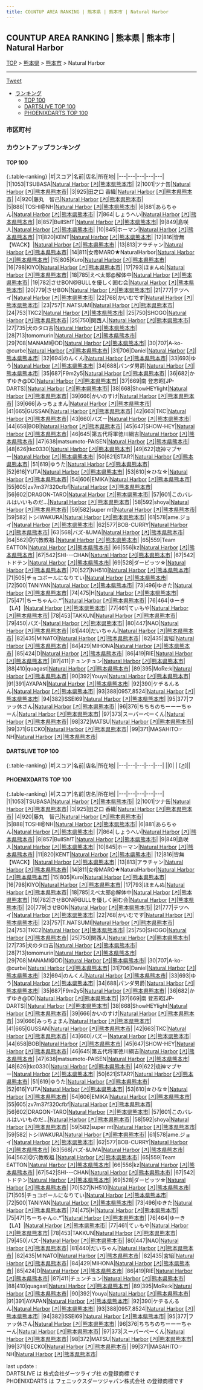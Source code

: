 ```yaml
---
title: COUNTUP AREA RANKING | 熊本県 | 熊本市 | Natural Harbor
---
```

## COUNTUP AREA RANKING | 熊本県 | 熊本市 | Natural Harbor

[TOP](/darts/rank/) > [熊本県](/darts/rank/熊本県/) > [熊本市](/darts/rank/熊本県/熊本市/) > Natural Harbor

___

<a href="https://twitter.com/share?ref_src=twsrc%5Etfw" data-text="COUNTUP AREA RANKING | 熊本県熊本市Natural Harbor" class="twitter-share-button" data-hashtags="DARTSLIVE,PHOENIXDARTS,darts,ダーツ" data-show-count="false">Tweet</a>

* [ランキング](#カウントアップランキング)
    * [TOP 100](#top-100)
    * [DARTSLIVE TOP 100](#dartslive-top-100)
    * [PHOENIXDARTS TOP 100](#phoenixdarts-top-100)

### 市区町村

<ul>

</ul>

### カウントアップランキング

#### TOP 100



{:.table-ranking}
|#|スコア|名前|店名|所在地|
|---|---|---|---|---|
|1|1053|<span class="rank-name-pd">TSUBASA</span>|<a href="/darts/rank/shops/9572.html">Natural Harbor</a> <a href="https://vs.phoenixdarts.com/jp/shop/shopDetailInfo/s_9572?s_seq=9572">[↗]</a>|<a href="/darts/rank/熊本県/熊本市">熊本県熊本市</a>|
|2|1001|<span class="rank-name-pd">ツナ缶</span>|<a href="/darts/rank/shops/9572.html">Natural Harbor</a> <a href="https://vs.phoenixdarts.com/jp/shop/shopDetailInfo/s_9572?s_seq=9572">[↗]</a>|<a href="/darts/rank/熊本県/熊本市">熊本県熊本市</a>|
|3|925|<span class="rank-name-pd"><span class="pro-icon-pd"></span>田之口 香織</span>|<a href="/darts/rank/shops/9572.html">Natural Harbor</a> <a href="https://vs.phoenixdarts.com/jp/shop/shopDetailInfo/s_9572?s_seq=9572">[↗]</a>|<a href="/darts/rank/熊本県/熊本市">熊本県熊本市</a>|
|4|920|<span class="rank-name-pd">藤丸　智己</span>|<a href="/darts/rank/shops/9572.html">Natural Harbor</a> <a href="https://vs.phoenixdarts.com/jp/shop/shopDetailInfo/s_9572?s_seq=9572">[↗]</a>|<a href="/darts/rank/熊本県/熊本市">熊本県熊本市</a>|
|5|888|<span class="rank-name-pd">TOSHI@NH</span>|<a href="/darts/rank/shops/9572.html">Natural Harbor</a> <a href="https://vs.phoenixdarts.com/jp/shop/shopDetailInfo/s_9572?s_seq=9572">[↗]</a>|<a href="/darts/rank/熊本県/熊本市">熊本県熊本市</a>|
|6|881|<span class="rank-name-pd">あらちゃん</span>|<a href="/darts/rank/shops/9572.html">Natural Harbor</a> <a href="https://vs.phoenixdarts.com/jp/shop/shopDetailInfo/s_9572?s_seq=9572">[↗]</a>|<a href="/darts/rank/熊本県/熊本市">熊本県熊本市</a>|
|7|864|<span class="rank-name-pd">しょうへい</span>|<a href="/darts/rank/shops/9572.html">Natural Harbor</a> <a href="https://vs.phoenixdarts.com/jp/shop/shopDetailInfo/s_9572?s_seq=9572">[↗]</a>|<a href="/darts/rank/熊本県/熊本市">熊本県熊本市</a>|
|8|857|<span class="rank-name-pd">BullSh!T</span>|<a href="/darts/rank/shops/9572.html">Natural Harbor</a> <a href="https://vs.phoenixdarts.com/jp/shop/shopDetailInfo/s_9572?s_seq=9572">[↗]</a>|<a href="/darts/rank/熊本県/熊本市">熊本県熊本市</a>|
|9|849|<span class="rank-name-pd">島咲人</span>|<a href="/darts/rank/shops/9572.html">Natural Harbor</a> <a href="https://vs.phoenixdarts.com/jp/shop/shopDetailInfo/s_9572?s_seq=9572">[↗]</a>|<a href="/darts/rank/熊本県/熊本市">熊本県熊本市</a>|
|10|845|<span class="rank-name-pd">ホーマン</span>|<a href="/darts/rank/shops/9572.html">Natural Harbor</a> <a href="https://vs.phoenixdarts.com/jp/shop/shopDetailInfo/s_9572?s_seq=9572">[↗]</a>|<a href="/darts/rank/熊本県/熊本市">熊本県熊本市</a>|
|11|820|<span class="rank-name-pd">ΚΕΝΤ</span>|<a href="/darts/rank/shops/9572.html">Natural Harbor</a> <a href="https://vs.phoenixdarts.com/jp/shop/shopDetailInfo/s_9572?s_seq=9572">[↗]</a>|<a href="/darts/rank/熊本県/熊本市">熊本県熊本市</a>|
|12|816|<span class="rank-name-pd">皆無【WACK】</span>|<a href="/darts/rank/shops/9572.html">Natural Harbor</a> <a href="https://vs.phoenixdarts.com/jp/shop/shopDetailInfo/s_9572?s_seq=9572">[↗]</a>|<a href="/darts/rank/熊本県/熊本市">熊本県熊本市</a>|
|13|813|<span class="rank-name-pd">アラチャン</span>|<a href="/darts/rank/shops/9572.html">Natural Harbor</a> <a href="https://vs.phoenixdarts.com/jp/shop/shopDetailInfo/s_9572?s_seq=9572">[↗]</a>|<a href="/darts/rank/熊本県/熊本市">熊本県熊本市</a>|
|14|811|<span class="rank-name-pd">女帝MARO★NaturalHarbor</span>|<a href="/darts/rank/shops/9572.html">Natural Harbor</a> <a href="https://vs.phoenixdarts.com/jp/shop/shopDetailInfo/s_9572?s_seq=9572">[↗]</a>|<a href="/darts/rank/熊本県/熊本市">熊本県熊本市</a>|
|15|805|<span class="rank-name-pd">Kuro</span>|<a href="/darts/rank/shops/9572.html">Natural Harbor</a> <a href="https://vs.phoenixdarts.com/jp/shop/shopDetailInfo/s_9572?s_seq=9572">[↗]</a>|<a href="/darts/rank/熊本県/熊本市">熊本県熊本市</a>|
|16|798|<span class="rank-name-pd">KIYO</span>|<a href="/darts/rank/shops/9572.html">Natural Harbor</a> <a href="https://vs.phoenixdarts.com/jp/shop/shopDetailInfo/s_9572?s_seq=9572">[↗]</a>|<a href="/darts/rank/熊本県/熊本市">熊本県熊本市</a>|
|17|793|<span class="rank-name-pd">ほまんぬ</span>|<a href="/darts/rank/shops/9572.html">Natural Harbor</a> <a href="https://vs.phoenixdarts.com/jp/shop/shopDetailInfo/s_9572?s_seq=9572">[↗]</a>|<a href="/darts/rank/熊本県/熊本市">熊本県熊本市</a>|
|18|785|<span class="rank-name-pd">えべ太郎@解体中</span>|<a href="/darts/rank/shops/9572.html">Natural Harbor</a> <a href="https://vs.phoenixdarts.com/jp/shop/shopDetailInfo/s_9572?s_seq=9572">[↗]</a>|<a href="/darts/rank/熊本県/熊本市">熊本県熊本市</a>|
|19|782|<span class="rank-name-pd">させBON@BULLを優しく囲む会</span>|<a href="/darts/rank/shops/9572.html">Natural Harbor</a> <a href="https://vs.phoenixdarts.com/jp/shop/shopDetailInfo/s_9572?s_seq=9572">[↗]</a>|<a href="/darts/rank/熊本県/熊本市">熊本県熊本市</a>|
|20|779|<span class="rank-name-pd">させBON</span>|<a href="/darts/rank/shops/9572.html">Natural Harbor</a> <a href="https://vs.phoenixdarts.com/jp/shop/shopDetailInfo/s_9572?s_seq=9572">[↗]</a>|<a href="/darts/rank/熊本県/熊本市">熊本県熊本市</a>|
|21|777|<span class="rank-name-pd">テツヘイ</span>|<a href="/darts/rank/shops/9572.html">Natural Harbor</a> <a href="https://vs.phoenixdarts.com/jp/shop/shopDetailInfo/s_9572?s_seq=9572">[↗]</a>|<a href="/darts/rank/熊本県/熊本市">熊本県熊本市</a>|
|22|768|<span class="rank-name-pd">かいむです</span>|<a href="/darts/rank/shops/9572.html">Natural Harbor</a> <a href="https://vs.phoenixdarts.com/jp/shop/shopDetailInfo/s_9572?s_seq=9572">[↗]</a>|<a href="/darts/rank/熊本県/熊本市">熊本県熊本市</a>|
|23|757|<span class="rank-name-pd">T.NATSUMI</span>|<a href="/darts/rank/shops/9572.html">Natural Harbor</a> <a href="https://vs.phoenixdarts.com/jp/shop/shopDetailInfo/s_9572?s_seq=9572">[↗]</a>|<a href="/darts/rank/熊本県/熊本市">熊本県熊本市</a>|
|24|753|<span class="rank-name-pd">TKC2</span>|<a href="/darts/rank/shops/9572.html">Natural Harbor</a> <a href="https://vs.phoenixdarts.com/jp/shop/shopDetailInfo/s_9572?s_seq=9572">[↗]</a>|<a href="/darts/rank/熊本県/熊本市">熊本県熊本市</a>|
|25|750|<span class="rank-name-pd">SHOGO</span>|<a href="/darts/rank/shops/9572.html">Natural Harbor</a> <a href="https://vs.phoenixdarts.com/jp/shop/shopDetailInfo/s_9572?s_seq=9572">[↗]</a>|<a href="/darts/rank/熊本県/熊本市">熊本県熊本市</a>|
|25|750|<span class="rank-name-pd">関西人</span>|<a href="/darts/rank/shops/9572.html">Natural Harbor</a> <a href="https://vs.phoenixdarts.com/jp/shop/shopDetailInfo/s_9572?s_seq=9572">[↗]</a>|<a href="/darts/rank/熊本県/熊本市">熊本県熊本市</a>|
|27|735|<span class="rank-name-pd">犬のタロ吉</span>|<a href="/darts/rank/shops/9572.html">Natural Harbor</a> <a href="https://vs.phoenixdarts.com/jp/shop/shopDetailInfo/s_9572?s_seq=9572">[↗]</a>|<a href="/darts/rank/熊本県/熊本市">熊本県熊本市</a>|
|28|713|<span class="rank-name-pd">tomomurin</span>|<a href="/darts/rank/shops/9572.html">Natural Harbor</a> <a href="https://vs.phoenixdarts.com/jp/shop/shopDetailInfo/s_9572?s_seq=9572">[↗]</a>|<a href="/darts/rank/熊本県/熊本市">熊本県熊本市</a>|
|29|708|<span class="rank-name-pd">MANAMI@DD</span>|<a href="/darts/rank/shops/9572.html">Natural Harbor</a> <a href="https://vs.phoenixdarts.com/jp/shop/shopDetailInfo/s_9572?s_seq=9572">[↗]</a>|<a href="/darts/rank/熊本県/熊本市">熊本県熊本市</a>|
|30|707|<span class="rank-name-pd">A-ko-@curbe</span>|<a href="/darts/rank/shops/9572.html">Natural Harbor</a> <a href="https://vs.phoenixdarts.com/jp/shop/shopDetailInfo/s_9572?s_seq=9572">[↗]</a>|<a href="/darts/rank/熊本県/熊本市">熊本県熊本市</a>|
|31|706|<span class="rank-name-pd">Daniel</span>|<a href="/darts/rank/shops/9572.html">Natural Harbor</a> <a href="https://vs.phoenixdarts.com/jp/shop/shopDetailInfo/s_9572?s_seq=9572">[↗]</a>|<a href="/darts/rank/熊本県/熊本市">熊本県熊本市</a>|
|32|694|<span class="rank-name-pd">のんくん</span>|<a href="/darts/rank/shops/9572.html">Natural Harbor</a> <a href="https://vs.phoenixdarts.com/jp/shop/shopDetailInfo/s_9572?s_seq=9572">[↗]</a>|<a href="/darts/rank/熊本県/熊本市">熊本県熊本市</a>|
|33|693|<span class="rank-name-pd">ゆう</span>|<a href="/darts/rank/shops/9572.html">Natural Harbor</a> <a href="https://vs.phoenixdarts.com/jp/shop/shopDetailInfo/s_9572?s_seq=9572">[↗]</a>|<a href="/darts/rank/熊本県/熊本市">熊本県熊本市</a>|
|34|688|<span class="rank-name-pd">パンダ男爵</span>|<a href="/darts/rank/shops/9572.html">Natural Harbor</a> <a href="https://vs.phoenixdarts.com/jp/shop/shopDetailInfo/s_9572?s_seq=9572">[↗]</a>|<a href="/darts/rank/熊本県/熊本市">熊本県熊本市</a>|
|35|687|<span class="rank-name-pd">F9m2y5</span>|<a href="/darts/rank/shops/9572.html">Natural Harbor</a> <a href="https://vs.phoenixdarts.com/jp/shop/shopDetailInfo/s_9572?s_seq=9572">[↗]</a>|<a href="/darts/rank/熊本県/熊本市">熊本県熊本市</a>|
|36|682|<span class="rank-name-pd">かずゆき@DD</span>|<a href="/darts/rank/shops/9572.html">Natural Harbor</a> <a href="https://vs.phoenixdarts.com/jp/shop/shopDetailInfo/s_9572?s_seq=9572">[↗]</a>|<a href="/darts/rank/熊本県/熊本市">熊本県熊本市</a>|
|37|669|<span class="rank-name-pd">南 登志昭[JP-DARTS]</span>|<a href="/darts/rank/shops/9572.html">Natural Harbor</a> <a href="https://vs.phoenixdarts.com/jp/shop/shopDetailInfo/s_9572?s_seq=9572">[↗]</a>|<a href="/darts/rank/熊本県/熊本市">熊本県熊本市</a>|
|38|668|<span class="rank-name-pd">ShowHEYlight</span>|<a href="/darts/rank/shops/9572.html">Natural Harbor</a> <a href="https://vs.phoenixdarts.com/jp/shop/shopDetailInfo/s_9572?s_seq=9572">[↗]</a>|<a href="/darts/rank/熊本県/熊本市">熊本県熊本市</a>|
|39|666|<span class="rank-name-pd">かいのすけ</span>|<a href="/darts/rank/shops/9572.html">Natural Harbor</a> <a href="https://vs.phoenixdarts.com/jp/shop/shopDetailInfo/s_9572?s_seq=9572">[↗]</a>|<a href="/darts/rank/熊本県/熊本市">熊本県熊本市</a>|
|39|666|<span class="rank-name-pd">みっちょまん</span>|<a href="/darts/rank/shops/9572.html">Natural Harbor</a> <a href="https://vs.phoenixdarts.com/jp/shop/shopDetailInfo/s_9572?s_seq=9572">[↗]</a>|<a href="/darts/rank/熊本県/熊本市">熊本県熊本市</a>|
|41|665|<span class="rank-name-pd">GUSSAN</span>|<a href="/darts/rank/shops/9572.html">Natural Harbor</a> <a href="https://vs.phoenixdarts.com/jp/shop/shopDetailInfo/s_9572?s_seq=9572">[↗]</a>|<a href="/darts/rank/熊本県/熊本市">熊本県熊本市</a>|
|42|663|<span class="rank-name-pd">TKC</span>|<a href="/darts/rank/shops/9572.html">Natural Harbor</a> <a href="https://vs.phoenixdarts.com/jp/shop/shopDetailInfo/s_9572?s_seq=9572">[↗]</a>|<a href="/darts/rank/熊本県/熊本市">熊本県熊本市</a>|
|43|660|<span class="rank-name-pd">バズー</span>|<a href="/darts/rank/shops/9572.html">Natural Harbor</a> <a href="https://vs.phoenixdarts.com/jp/shop/shopDetailInfo/s_9572?s_seq=9572">[↗]</a>|<a href="/darts/rank/熊本県/熊本市">熊本県熊本市</a>|
|44|658|<span class="rank-name-pd">BOB</span>|<a href="/darts/rank/shops/9572.html">Natural Harbor</a> <a href="https://vs.phoenixdarts.com/jp/shop/shopDetailInfo/s_9572?s_seq=9572">[↗]</a>|<a href="/darts/rank/熊本県/熊本市">熊本県熊本市</a>|
|45|647|<span class="rank-name-pd">SHOW-HEY</span>|<a href="/darts/rank/shops/9572.html">Natural Harbor</a> <a href="https://vs.phoenixdarts.com/jp/shop/shopDetailInfo/s_9572?s_seq=9572">[↗]</a>|<a href="/darts/rank/熊本県/熊本市">熊本県熊本市</a>|
|46|645|<span class="rank-name-pd">第五代将軍徳川綱吉</span>|<a href="/darts/rank/shops/9572.html">Natural Harbor</a> <a href="https://vs.phoenixdarts.com/jp/shop/shopDetailInfo/s_9572?s_seq=9572">[↗]</a>|<a href="/darts/rank/熊本県/熊本市">熊本県熊本市</a>|
|47|638|<span class="rank-name-pd">matsumoto-PAISEN</span>|<a href="/darts/rank/shops/9572.html">Natural Harbor</a> <a href="https://vs.phoenixdarts.com/jp/shop/shopDetailInfo/s_9572?s_seq=9572">[↗]</a>|<a href="/darts/rank/熊本県/熊本市">熊本県熊本市</a>|
|48|626|<span class="rank-name-pd">tkc0330</span>|<a href="/darts/rank/shops/9572.html">Natural Harbor</a> <a href="https://vs.phoenixdarts.com/jp/shop/shopDetailInfo/s_9572?s_seq=9572">[↗]</a>|<a href="/darts/rank/熊本県/熊本市">熊本県熊本市</a>|
|49|622|<span class="rank-name-pd">琉神マブヤー</span>|<a href="/darts/rank/shops/9572.html">Natural Harbor</a> <a href="https://vs.phoenixdarts.com/jp/shop/shopDetailInfo/s_9572?s_seq=9572">[↗]</a>|<a href="/darts/rank/熊本県/熊本市">熊本県熊本市</a>|
|50|621|<span class="rank-name-pd">STAR?</span>|<a href="/darts/rank/shops/9572.html">Natural Harbor</a> <a href="https://vs.phoenixdarts.com/jp/shop/shopDetailInfo/s_9572?s_seq=9572">[↗]</a>|<a href="/darts/rank/熊本県/熊本市">熊本県熊本市</a>|
|51|619|<span class="rank-name-pd">ゆうた</span>|<a href="/darts/rank/shops/9572.html">Natural Harbor</a> <a href="https://vs.phoenixdarts.com/jp/shop/shopDetailInfo/s_9572?s_seq=9572">[↗]</a>|<a href="/darts/rank/熊本県/熊本市">熊本県熊本市</a>|
|52|616|<span class="rank-name-pd">YUTA</span>|<a href="/darts/rank/shops/9572.html">Natural Harbor</a> <a href="https://vs.phoenixdarts.com/jp/shop/shopDetailInfo/s_9572?s_seq=9572">[↗]</a>|<a href="/darts/rank/熊本県/熊本市">熊本県熊本市</a>|
|53|610|<span class="rank-name-pd">☆ひな☆</span>|<a href="/darts/rank/shops/9572.html">Natural Harbor</a> <a href="https://vs.phoenixdarts.com/jp/shop/shopDetailInfo/s_9572?s_seq=9572">[↗]</a>|<a href="/darts/rank/熊本県/熊本市">熊本県熊本市</a>|
|54|606|<span class="rank-name-pd">EMIKA</span>|<a href="/darts/rank/shops/9572.html">Natural Harbor</a> <a href="https://vs.phoenixdarts.com/jp/shop/shopDetailInfo/s_9572?s_seq=9572">[↗]</a>|<a href="/darts/rank/熊本県/熊本市">熊本県熊本市</a>|
|55|605|<span class="rank-name-pd">zv7m37f320cfbf</span>|<a href="/darts/rank/shops/9572.html">Natural Harbor</a> <a href="https://vs.phoenixdarts.com/jp/shop/shopDetailInfo/s_9572?s_seq=9572">[↗]</a>|<a href="/darts/rank/熊本県/熊本市">熊本県熊本市</a>|
|56|602|<span class="rank-name-pd">DRAGON-TARO</span>|<a href="/darts/rank/shops/9572.html">Natural Harbor</a> <a href="https://vs.phoenixdarts.com/jp/shop/shopDetailInfo/s_9572?s_seq=9572">[↗]</a>|<a href="/darts/rank/熊本県/熊本市">熊本県熊本市</a>|
|57|601|<span class="rank-name-pd">このバレルはいいものだ…</span>|<a href="/darts/rank/shops/9572.html">Natural Harbor</a> <a href="https://vs.phoenixdarts.com/jp/shop/shopDetailInfo/s_9572?s_seq=9572">[↗]</a>|<a href="/darts/rank/熊本県/熊本市">熊本県熊本市</a>|
|58|592|<span class="rank-name-pd">shoya</span>|<a href="/darts/rank/shops/9572.html">Natural Harbor</a> <a href="https://vs.phoenixdarts.com/jp/shop/shopDetailInfo/s_9572?s_seq=9572">[↗]</a>|<a href="/darts/rank/熊本県/熊本市">熊本県熊本市</a>|
|59|582|<span class="rank-name-pd">super mt</span>|<a href="/darts/rank/shops/9572.html">Natural Harbor</a> <a href="https://vs.phoenixdarts.com/jp/shop/shopDetailInfo/s_9572?s_seq=9572">[↗]</a>|<a href="/darts/rank/熊本県/熊本市">熊本県熊本市</a>|
|59|582|<span class="rank-name-pd">トシIWAKURA</span>|<a href="/darts/rank/shops/9572.html">Natural Harbor</a> <a href="https://vs.phoenixdarts.com/jp/shop/shopDetailInfo/s_9572?s_seq=9572">[↗]</a>|<a href="/darts/rank/熊本県/熊本市">熊本県熊本市</a>|
|61|578|<span class="rank-name-pd">ame.ジョイ</span>|<a href="/darts/rank/shops/9572.html">Natural Harbor</a> <a href="https://vs.phoenixdarts.com/jp/shop/shopDetailInfo/s_9572?s_seq=9572">[↗]</a>|<a href="/darts/rank/熊本県/熊本市">熊本県熊本市</a>|
|62|577|<span class="rank-name-pd">BOB-CURRY</span>|<a href="/darts/rank/shops/9572.html">Natural Harbor</a> <a href="https://vs.phoenixdarts.com/jp/shop/shopDetailInfo/s_9572?s_seq=9572">[↗]</a>|<a href="/darts/rank/熊本県/熊本市">熊本県熊本市</a>|
|63|568|<span class="rank-name-pd">バズ-&amp;UMA</span>|<a href="/darts/rank/shops/9572.html">Natural Harbor</a> <a href="https://vs.phoenixdarts.com/jp/shop/shopDetailInfo/s_9572?s_seq=9572">[↗]</a>|<a href="/darts/rank/熊本県/熊本市">熊本県熊本市</a>|
|64|562|<span class="rank-name-pd">@穴教教祖.</span>|<a href="/darts/rank/shops/9572.html">Natural Harbor</a> <a href="https://vs.phoenixdarts.com/jp/shop/shopDetailInfo/s_9572?s_seq=9572">[↗]</a>|<a href="/darts/rank/熊本県/熊本市">熊本県熊本市</a>|
|65|559|<span class="rank-name-pd">Team EATTON</span>|<a href="/darts/rank/shops/9572.html">Natural Harbor</a> <a href="https://vs.phoenixdarts.com/jp/shop/shopDetailInfo/s_9572?s_seq=9572">[↗]</a>|<a href="/darts/rank/熊本県/熊本市">熊本県熊本市</a>|
|66|556|<span class="rank-name-pd">kz</span>|<a href="/darts/rank/shops/9572.html">Natural Harbor</a> <a href="https://vs.phoenixdarts.com/jp/shop/shopDetailInfo/s_9572?s_seq=9572">[↗]</a>|<a href="/darts/rank/熊本県/熊本市">熊本県熊本市</a>|
|67|542|<span class="rank-name-pd">SHI---CHAN</span>|<a href="/darts/rank/shops/9572.html">Natural Harbor</a> <a href="https://vs.phoenixdarts.com/jp/shop/shopDetailInfo/s_9572?s_seq=9572">[↗]</a>|<a href="/darts/rank/熊本県/熊本市">熊本県熊本市</a>|
|67|542|<span class="rank-name-pd">トドテン</span>|<a href="/darts/rank/shops/9572.html">Natural Harbor</a> <a href="https://vs.phoenixdarts.com/jp/shop/shopDetailInfo/s_9572?s_seq=9572">[↗]</a>|<a href="/darts/rank/熊本県/熊本市">熊本県熊本市</a>|
|69|528|<span class="rank-name-pd">ダービッツ☆</span>|<a href="/darts/rank/shops/9572.html">Natural Harbor</a> <a href="https://vs.phoenixdarts.com/jp/shop/shopDetailInfo/s_9572?s_seq=9572">[↗]</a>|<a href="/darts/rank/熊本県/熊本市">熊本県熊本市</a>|
|70|527|<span class="rank-name-pd">NH510</span>|<a href="/darts/rank/shops/9572.html">Natural Harbor</a> <a href="https://vs.phoenixdarts.com/jp/shop/shopDetailInfo/s_9572?s_seq=9572">[↗]</a>|<a href="/darts/rank/熊本県/熊本市">熊本県熊本市</a>|
|71|505|<span class="rank-name-pd">チョコボールになりてい</span>|<a href="/darts/rank/shops/9572.html">Natural Harbor</a> <a href="https://vs.phoenixdarts.com/jp/shop/shopDetailInfo/s_9572?s_seq=9572">[↗]</a>|<a href="/darts/rank/熊本県/熊本市">熊本県熊本市</a>|
|72|500|<span class="rank-name-pd">TANIYAN</span>|<a href="/darts/rank/shops/9572.html">Natural Harbor</a> <a href="https://vs.phoenixdarts.com/jp/shop/shopDetailInfo/s_9572?s_seq=9572">[↗]</a>|<a href="/darts/rank/熊本県/熊本市">熊本県熊本市</a>|
|73|496|<span class="rank-name-pd">ゆきた</span>|<a href="/darts/rank/shops/9572.html">Natural Harbor</a> <a href="https://vs.phoenixdarts.com/jp/shop/shopDetailInfo/s_9572?s_seq=9572">[↗]</a>|<a href="/darts/rank/熊本県/熊本市">熊本県熊本市</a>|
|74|475|<span class="rank-name-pd">H</span>|<a href="/darts/rank/shops/9572.html">Natural Harbor</a> <a href="https://vs.phoenixdarts.com/jp/shop/shopDetailInfo/s_9572?s_seq=9572">[↗]</a>|<a href="/darts/rank/熊本県/熊本市">熊本県熊本市</a>|
|75|471|<span class="rank-name-pd">ちーちゃん✩.*˚</span>|<a href="/darts/rank/shops/9572.html">Natural Harbor</a> <a href="https://vs.phoenixdarts.com/jp/shop/shopDetailInfo/s_9572?s_seq=9572">[↗]</a>|<a href="/darts/rank/熊本県/熊本市">熊本県熊本市</a>|
|76|464|<span class="rank-name-pd">ゆーき 【LA】</span>|<a href="/darts/rank/shops/9572.html">Natural Harbor</a> <a href="https://vs.phoenixdarts.com/jp/shop/shopDetailInfo/s_9572?s_seq=9572">[↗]</a>|<a href="/darts/rank/熊本県/熊本市">熊本県熊本市</a>|
|77|461|<span class="rank-name-pd">てぃもや</span>|<a href="/darts/rank/shops/9572.html">Natural Harbor</a> <a href="https://vs.phoenixdarts.com/jp/shop/shopDetailInfo/s_9572?s_seq=9572">[↗]</a>|<a href="/darts/rank/熊本県/熊本市">熊本県熊本市</a>|
|78|453|<span class="rank-name-pd">TAKKUN</span>|<a href="/darts/rank/shops/9572.html">Natural Harbor</a> <a href="https://vs.phoenixdarts.com/jp/shop/shopDetailInfo/s_9572?s_seq=9572">[↗]</a>|<a href="/darts/rank/熊本県/熊本市">熊本県熊本市</a>|
|79|450|<span class="rank-name-pd">バズ-</span>|<a href="/darts/rank/shops/9572.html">Natural Harbor</a> <a href="https://vs.phoenixdarts.com/jp/shop/shopDetailInfo/s_9572?s_seq=9572">[↗]</a>|<a href="/darts/rank/熊本県/熊本市">熊本県熊本市</a>|
|80|447|<span class="rank-name-pd">NAO</span>|<a href="/darts/rank/shops/9572.html">Natural Harbor</a> <a href="https://vs.phoenixdarts.com/jp/shop/shopDetailInfo/s_9572?s_seq=9572">[↗]</a>|<a href="/darts/rank/熊本県/熊本市">熊本県熊本市</a>|
|81|440|<span class="rank-name-pd">だいちゃん</span>|<a href="/darts/rank/shops/9572.html">Natural Harbor</a> <a href="https://vs.phoenixdarts.com/jp/shop/shopDetailInfo/s_9572?s_seq=9572">[↗]</a>|<a href="/darts/rank/熊本県/熊本市">熊本県熊本市</a>|
|82|435|<span class="rank-name-pd">MINATO</span>|<a href="/darts/rank/shops/9572.html">Natural Harbor</a> <a href="https://vs.phoenixdarts.com/jp/shop/shopDetailInfo/s_9572?s_seq=9572">[↗]</a>|<a href="/darts/rank/熊本県/熊本市">熊本県熊本市</a>|
|82|435|<span class="rank-name-pd">宮組</span>|<a href="/darts/rank/shops/9572.html">Natural Harbor</a> <a href="https://vs.phoenixdarts.com/jp/shop/shopDetailInfo/s_9572?s_seq=9572">[↗]</a>|<a href="/darts/rank/熊本県/熊本市">熊本県熊本市</a>|
|84|429|<span class="rank-name-pd">MIHONA</span>|<a href="/darts/rank/shops/9572.html">Natural Harbor</a> <a href="https://vs.phoenixdarts.com/jp/shop/shopDetailInfo/s_9572?s_seq=9572">[↗]</a>|<a href="/darts/rank/熊本県/熊本市">熊本県熊本市</a>|
|85|424|<span class="rank-name-pd">D</span>|<a href="/darts/rank/shops/9572.html">Natural Harbor</a> <a href="https://vs.phoenixdarts.com/jp/shop/shopDetailInfo/s_9572?s_seq=9572">[↗]</a>|<a href="/darts/rank/熊本県/熊本市">熊本県熊本市</a>|
|86|419|<span class="rank-name-pd">RIE</span>|<a href="/darts/rank/shops/9572.html">Natural Harbor</a> <a href="https://vs.phoenixdarts.com/jp/shop/shopDetailInfo/s_9572?s_seq=9572">[↗]</a>|<a href="/darts/rank/熊本県/熊本市">熊本県熊本市</a>|
|87|411|<span class="rank-name-pd">チュンチュン</span>|<a href="/darts/rank/shops/9572.html">Natural Harbor</a> <a href="https://vs.phoenixdarts.com/jp/shop/shopDetailInfo/s_9572?s_seq=9572">[↗]</a>|<a href="/darts/rank/熊本県/熊本市">熊本県熊本市</a>|
|88|410|<span class="rank-name-pd">quagast</span>|<a href="/darts/rank/shops/9572.html">Natural Harbor</a> <a href="https://vs.phoenixdarts.com/jp/shop/shopDetailInfo/s_9572?s_seq=9572">[↗]</a>|<a href="/darts/rank/熊本県/熊本市">熊本県熊本市</a>|
|89|395|<span class="rank-name-pd">MoRe:k</span>|<a href="/darts/rank/shops/9572.html">Natural Harbor</a> <a href="https://vs.phoenixdarts.com/jp/shop/shopDetailInfo/s_9572?s_seq=9572">[↗]</a>|<a href="/darts/rank/熊本県/熊本市">熊本県熊本市</a>|
|90|392|<span class="rank-name-pd">Youya</span>|<a href="/darts/rank/shops/9572.html">Natural Harbor</a> <a href="https://vs.phoenixdarts.com/jp/shop/shopDetailInfo/s_9572?s_seq=9572">[↗]</a>|<a href="/darts/rank/熊本県/熊本市">熊本県熊本市</a>|
|91|391|<span class="rank-name-pd">AYAPAN</span>|<a href="/darts/rank/shops/9572.html">Natural Harbor</a> <a href="https://vs.phoenixdarts.com/jp/shop/shopDetailInfo/s_9572?s_seq=9572">[↗]</a>|<a href="/darts/rank/熊本県/熊本市">熊本県熊本市</a>|
|92|390|<span class="rank-name-pd">ケチるんるん</span>|<a href="/darts/rank/shops/9572.html">Natural Harbor</a> <a href="https://vs.phoenixdarts.com/jp/shop/shopDetailInfo/s_9572?s_seq=9572">[↗]</a>|<a href="/darts/rank/熊本県/熊本市">熊本県熊本市</a>|
|93|388|<span class="rank-name-pd">0957_8524</span>|<a href="/darts/rank/shops/9572.html">Natural Harbor</a> <a href="https://vs.phoenixdarts.com/jp/shop/shopDetailInfo/s_9572?s_seq=9572">[↗]</a>|<a href="/darts/rank/熊本県/熊本市">熊本県熊本市</a>|
|94|382|<span class="rank-name-pd">ISSEI69</span>|<a href="/darts/rank/shops/9572.html">Natural Harbor</a> <a href="https://vs.phoenixdarts.com/jp/shop/shopDetailInfo/s_9572?s_seq=9572">[↗]</a>|<a href="/darts/rank/熊本県/熊本市">熊本県熊本市</a>|
|95|377|<span class="rank-name-pd">ファッ休さん</span>|<a href="/darts/rank/shops/9572.html">Natural Harbor</a> <a href="https://vs.phoenixdarts.com/jp/shop/shopDetailInfo/s_9572?s_seq=9572">[↗]</a>|<a href="/darts/rank/熊本県/熊本市">熊本県熊本市</a>|
|96|376|<span class="rank-name-pd">ちちちのちーーーちゃーん</span>|<a href="/darts/rank/shops/9572.html">Natural Harbor</a> <a href="https://vs.phoenixdarts.com/jp/shop/shopDetailInfo/s_9572?s_seq=9572">[↗]</a>|<a href="/darts/rank/熊本県/熊本市">熊本県熊本市</a>|
|97|373|<span class="rank-name-pd">スーパーぺーくん</span>|<a href="/darts/rank/shops/9572.html">Natural Harbor</a> <a href="https://vs.phoenixdarts.com/jp/shop/shopDetailInfo/s_9572?s_seq=9572">[↗]</a>|<a href="/darts/rank/熊本県/熊本市">熊本県熊本市</a>|
|98|372|<span class="rank-name-pd">MATSU</span>|<a href="/darts/rank/shops/9572.html">Natural Harbor</a> <a href="https://vs.phoenixdarts.com/jp/shop/shopDetailInfo/s_9572?s_seq=9572">[↗]</a>|<a href="/darts/rank/熊本県/熊本市">熊本県熊本市</a>|
|99|371|<span class="rank-name-pd">GECKO</span>|<a href="/darts/rank/shops/9572.html">Natural Harbor</a> <a href="https://vs.phoenixdarts.com/jp/shop/shopDetailInfo/s_9572?s_seq=9572">[↗]</a>|<a href="/darts/rank/熊本県/熊本市">熊本県熊本市</a>|
|99|371|<span class="rank-name-pd">MASAHITO☞NH</span>|<a href="/darts/rank/shops/9572.html">Natural Harbor</a> <a href="https://vs.phoenixdarts.com/jp/shop/shopDetailInfo/s_9572?s_seq=9572">[↗]</a>|<a href="/darts/rank/熊本県/熊本市">熊本県熊本市</a>|


#### DARTSLIVE TOP 100



{:.table-ranking}
|#|スコア|名前|店名|所在地|
|---|---|---|---|---|
||0|<span class="rank-name-dl"> </span>|<a href="/darts/rank/shops/.html"></a> <a href="">[↗]</a>|<a href="/darts/rank//"></a>|


#### PHOENIXDARTS TOP 100



{:.table-ranking}
|#|スコア|名前|店名|所在地|
|---|---|---|---|---|
|1|1053|<span class="rank-name-pd">TSUBASA</span>|<a href="/darts/rank/shops/9572.html">Natural Harbor</a> <a href="https://vs.phoenixdarts.com/jp/shop/shopDetailInfo/s_9572?s_seq=9572">[↗]</a>|<a href="/darts/rank/熊本県/熊本市">熊本県熊本市</a>|
|2|1001|<span class="rank-name-pd">ツナ缶</span>|<a href="/darts/rank/shops/9572.html">Natural Harbor</a> <a href="https://vs.phoenixdarts.com/jp/shop/shopDetailInfo/s_9572?s_seq=9572">[↗]</a>|<a href="/darts/rank/熊本県/熊本市">熊本県熊本市</a>|
|3|925|<span class="rank-name-pd"><span class="pro-icon-pd"></span>田之口 香織</span>|<a href="/darts/rank/shops/9572.html">Natural Harbor</a> <a href="https://vs.phoenixdarts.com/jp/shop/shopDetailInfo/s_9572?s_seq=9572">[↗]</a>|<a href="/darts/rank/熊本県/熊本市">熊本県熊本市</a>|
|4|920|<span class="rank-name-pd">藤丸　智己</span>|<a href="/darts/rank/shops/9572.html">Natural Harbor</a> <a href="https://vs.phoenixdarts.com/jp/shop/shopDetailInfo/s_9572?s_seq=9572">[↗]</a>|<a href="/darts/rank/熊本県/熊本市">熊本県熊本市</a>|
|5|888|<span class="rank-name-pd">TOSHI@NH</span>|<a href="/darts/rank/shops/9572.html">Natural Harbor</a> <a href="https://vs.phoenixdarts.com/jp/shop/shopDetailInfo/s_9572?s_seq=9572">[↗]</a>|<a href="/darts/rank/熊本県/熊本市">熊本県熊本市</a>|
|6|881|<span class="rank-name-pd">あらちゃん</span>|<a href="/darts/rank/shops/9572.html">Natural Harbor</a> <a href="https://vs.phoenixdarts.com/jp/shop/shopDetailInfo/s_9572?s_seq=9572">[↗]</a>|<a href="/darts/rank/熊本県/熊本市">熊本県熊本市</a>|
|7|864|<span class="rank-name-pd">しょうへい</span>|<a href="/darts/rank/shops/9572.html">Natural Harbor</a> <a href="https://vs.phoenixdarts.com/jp/shop/shopDetailInfo/s_9572?s_seq=9572">[↗]</a>|<a href="/darts/rank/熊本県/熊本市">熊本県熊本市</a>|
|8|857|<span class="rank-name-pd">BullSh!T</span>|<a href="/darts/rank/shops/9572.html">Natural Harbor</a> <a href="https://vs.phoenixdarts.com/jp/shop/shopDetailInfo/s_9572?s_seq=9572">[↗]</a>|<a href="/darts/rank/熊本県/熊本市">熊本県熊本市</a>|
|9|849|<span class="rank-name-pd">島咲人</span>|<a href="/darts/rank/shops/9572.html">Natural Harbor</a> <a href="https://vs.phoenixdarts.com/jp/shop/shopDetailInfo/s_9572?s_seq=9572">[↗]</a>|<a href="/darts/rank/熊本県/熊本市">熊本県熊本市</a>|
|10|845|<span class="rank-name-pd">ホーマン</span>|<a href="/darts/rank/shops/9572.html">Natural Harbor</a> <a href="https://vs.phoenixdarts.com/jp/shop/shopDetailInfo/s_9572?s_seq=9572">[↗]</a>|<a href="/darts/rank/熊本県/熊本市">熊本県熊本市</a>|
|11|820|<span class="rank-name-pd">ΚΕΝΤ</span>|<a href="/darts/rank/shops/9572.html">Natural Harbor</a> <a href="https://vs.phoenixdarts.com/jp/shop/shopDetailInfo/s_9572?s_seq=9572">[↗]</a>|<a href="/darts/rank/熊本県/熊本市">熊本県熊本市</a>|
|12|816|<span class="rank-name-pd">皆無【WACK】</span>|<a href="/darts/rank/shops/9572.html">Natural Harbor</a> <a href="https://vs.phoenixdarts.com/jp/shop/shopDetailInfo/s_9572?s_seq=9572">[↗]</a>|<a href="/darts/rank/熊本県/熊本市">熊本県熊本市</a>|
|13|813|<span class="rank-name-pd">アラチャン</span>|<a href="/darts/rank/shops/9572.html">Natural Harbor</a> <a href="https://vs.phoenixdarts.com/jp/shop/shopDetailInfo/s_9572?s_seq=9572">[↗]</a>|<a href="/darts/rank/熊本県/熊本市">熊本県熊本市</a>|
|14|811|<span class="rank-name-pd">女帝MARO★NaturalHarbor</span>|<a href="/darts/rank/shops/9572.html">Natural Harbor</a> <a href="https://vs.phoenixdarts.com/jp/shop/shopDetailInfo/s_9572?s_seq=9572">[↗]</a>|<a href="/darts/rank/熊本県/熊本市">熊本県熊本市</a>|
|15|805|<span class="rank-name-pd">Kuro</span>|<a href="/darts/rank/shops/9572.html">Natural Harbor</a> <a href="https://vs.phoenixdarts.com/jp/shop/shopDetailInfo/s_9572?s_seq=9572">[↗]</a>|<a href="/darts/rank/熊本県/熊本市">熊本県熊本市</a>|
|16|798|<span class="rank-name-pd">KIYO</span>|<a href="/darts/rank/shops/9572.html">Natural Harbor</a> <a href="https://vs.phoenixdarts.com/jp/shop/shopDetailInfo/s_9572?s_seq=9572">[↗]</a>|<a href="/darts/rank/熊本県/熊本市">熊本県熊本市</a>|
|17|793|<span class="rank-name-pd">ほまんぬ</span>|<a href="/darts/rank/shops/9572.html">Natural Harbor</a> <a href="https://vs.phoenixdarts.com/jp/shop/shopDetailInfo/s_9572?s_seq=9572">[↗]</a>|<a href="/darts/rank/熊本県/熊本市">熊本県熊本市</a>|
|18|785|<span class="rank-name-pd">えべ太郎@解体中</span>|<a href="/darts/rank/shops/9572.html">Natural Harbor</a> <a href="https://vs.phoenixdarts.com/jp/shop/shopDetailInfo/s_9572?s_seq=9572">[↗]</a>|<a href="/darts/rank/熊本県/熊本市">熊本県熊本市</a>|
|19|782|<span class="rank-name-pd">させBON@BULLを優しく囲む会</span>|<a href="/darts/rank/shops/9572.html">Natural Harbor</a> <a href="https://vs.phoenixdarts.com/jp/shop/shopDetailInfo/s_9572?s_seq=9572">[↗]</a>|<a href="/darts/rank/熊本県/熊本市">熊本県熊本市</a>|
|20|779|<span class="rank-name-pd">させBON</span>|<a href="/darts/rank/shops/9572.html">Natural Harbor</a> <a href="https://vs.phoenixdarts.com/jp/shop/shopDetailInfo/s_9572?s_seq=9572">[↗]</a>|<a href="/darts/rank/熊本県/熊本市">熊本県熊本市</a>|
|21|777|<span class="rank-name-pd">テツヘイ</span>|<a href="/darts/rank/shops/9572.html">Natural Harbor</a> <a href="https://vs.phoenixdarts.com/jp/shop/shopDetailInfo/s_9572?s_seq=9572">[↗]</a>|<a href="/darts/rank/熊本県/熊本市">熊本県熊本市</a>|
|22|768|<span class="rank-name-pd">かいむです</span>|<a href="/darts/rank/shops/9572.html">Natural Harbor</a> <a href="https://vs.phoenixdarts.com/jp/shop/shopDetailInfo/s_9572?s_seq=9572">[↗]</a>|<a href="/darts/rank/熊本県/熊本市">熊本県熊本市</a>|
|23|757|<span class="rank-name-pd">T.NATSUMI</span>|<a href="/darts/rank/shops/9572.html">Natural Harbor</a> <a href="https://vs.phoenixdarts.com/jp/shop/shopDetailInfo/s_9572?s_seq=9572">[↗]</a>|<a href="/darts/rank/熊本県/熊本市">熊本県熊本市</a>|
|24|753|<span class="rank-name-pd">TKC2</span>|<a href="/darts/rank/shops/9572.html">Natural Harbor</a> <a href="https://vs.phoenixdarts.com/jp/shop/shopDetailInfo/s_9572?s_seq=9572">[↗]</a>|<a href="/darts/rank/熊本県/熊本市">熊本県熊本市</a>|
|25|750|<span class="rank-name-pd">SHOGO</span>|<a href="/darts/rank/shops/9572.html">Natural Harbor</a> <a href="https://vs.phoenixdarts.com/jp/shop/shopDetailInfo/s_9572?s_seq=9572">[↗]</a>|<a href="/darts/rank/熊本県/熊本市">熊本県熊本市</a>|
|25|750|<span class="rank-name-pd">関西人</span>|<a href="/darts/rank/shops/9572.html">Natural Harbor</a> <a href="https://vs.phoenixdarts.com/jp/shop/shopDetailInfo/s_9572?s_seq=9572">[↗]</a>|<a href="/darts/rank/熊本県/熊本市">熊本県熊本市</a>|
|27|735|<span class="rank-name-pd">犬のタロ吉</span>|<a href="/darts/rank/shops/9572.html">Natural Harbor</a> <a href="https://vs.phoenixdarts.com/jp/shop/shopDetailInfo/s_9572?s_seq=9572">[↗]</a>|<a href="/darts/rank/熊本県/熊本市">熊本県熊本市</a>|
|28|713|<span class="rank-name-pd">tomomurin</span>|<a href="/darts/rank/shops/9572.html">Natural Harbor</a> <a href="https://vs.phoenixdarts.com/jp/shop/shopDetailInfo/s_9572?s_seq=9572">[↗]</a>|<a href="/darts/rank/熊本県/熊本市">熊本県熊本市</a>|
|29|708|<span class="rank-name-pd">MANAMI@DD</span>|<a href="/darts/rank/shops/9572.html">Natural Harbor</a> <a href="https://vs.phoenixdarts.com/jp/shop/shopDetailInfo/s_9572?s_seq=9572">[↗]</a>|<a href="/darts/rank/熊本県/熊本市">熊本県熊本市</a>|
|30|707|<span class="rank-name-pd">A-ko-@curbe</span>|<a href="/darts/rank/shops/9572.html">Natural Harbor</a> <a href="https://vs.phoenixdarts.com/jp/shop/shopDetailInfo/s_9572?s_seq=9572">[↗]</a>|<a href="/darts/rank/熊本県/熊本市">熊本県熊本市</a>|
|31|706|<span class="rank-name-pd">Daniel</span>|<a href="/darts/rank/shops/9572.html">Natural Harbor</a> <a href="https://vs.phoenixdarts.com/jp/shop/shopDetailInfo/s_9572?s_seq=9572">[↗]</a>|<a href="/darts/rank/熊本県/熊本市">熊本県熊本市</a>|
|32|694|<span class="rank-name-pd">のんくん</span>|<a href="/darts/rank/shops/9572.html">Natural Harbor</a> <a href="https://vs.phoenixdarts.com/jp/shop/shopDetailInfo/s_9572?s_seq=9572">[↗]</a>|<a href="/darts/rank/熊本県/熊本市">熊本県熊本市</a>|
|33|693|<span class="rank-name-pd">ゆう</span>|<a href="/darts/rank/shops/9572.html">Natural Harbor</a> <a href="https://vs.phoenixdarts.com/jp/shop/shopDetailInfo/s_9572?s_seq=9572">[↗]</a>|<a href="/darts/rank/熊本県/熊本市">熊本県熊本市</a>|
|34|688|<span class="rank-name-pd">パンダ男爵</span>|<a href="/darts/rank/shops/9572.html">Natural Harbor</a> <a href="https://vs.phoenixdarts.com/jp/shop/shopDetailInfo/s_9572?s_seq=9572">[↗]</a>|<a href="/darts/rank/熊本県/熊本市">熊本県熊本市</a>|
|35|687|<span class="rank-name-pd">F9m2y5</span>|<a href="/darts/rank/shops/9572.html">Natural Harbor</a> <a href="https://vs.phoenixdarts.com/jp/shop/shopDetailInfo/s_9572?s_seq=9572">[↗]</a>|<a href="/darts/rank/熊本県/熊本市">熊本県熊本市</a>|
|36|682|<span class="rank-name-pd">かずゆき@DD</span>|<a href="/darts/rank/shops/9572.html">Natural Harbor</a> <a href="https://vs.phoenixdarts.com/jp/shop/shopDetailInfo/s_9572?s_seq=9572">[↗]</a>|<a href="/darts/rank/熊本県/熊本市">熊本県熊本市</a>|
|37|669|<span class="rank-name-pd">南 登志昭[JP-DARTS]</span>|<a href="/darts/rank/shops/9572.html">Natural Harbor</a> <a href="https://vs.phoenixdarts.com/jp/shop/shopDetailInfo/s_9572?s_seq=9572">[↗]</a>|<a href="/darts/rank/熊本県/熊本市">熊本県熊本市</a>|
|38|668|<span class="rank-name-pd">ShowHEYlight</span>|<a href="/darts/rank/shops/9572.html">Natural Harbor</a> <a href="https://vs.phoenixdarts.com/jp/shop/shopDetailInfo/s_9572?s_seq=9572">[↗]</a>|<a href="/darts/rank/熊本県/熊本市">熊本県熊本市</a>|
|39|666|<span class="rank-name-pd">かいのすけ</span>|<a href="/darts/rank/shops/9572.html">Natural Harbor</a> <a href="https://vs.phoenixdarts.com/jp/shop/shopDetailInfo/s_9572?s_seq=9572">[↗]</a>|<a href="/darts/rank/熊本県/熊本市">熊本県熊本市</a>|
|39|666|<span class="rank-name-pd">みっちょまん</span>|<a href="/darts/rank/shops/9572.html">Natural Harbor</a> <a href="https://vs.phoenixdarts.com/jp/shop/shopDetailInfo/s_9572?s_seq=9572">[↗]</a>|<a href="/darts/rank/熊本県/熊本市">熊本県熊本市</a>|
|41|665|<span class="rank-name-pd">GUSSAN</span>|<a href="/darts/rank/shops/9572.html">Natural Harbor</a> <a href="https://vs.phoenixdarts.com/jp/shop/shopDetailInfo/s_9572?s_seq=9572">[↗]</a>|<a href="/darts/rank/熊本県/熊本市">熊本県熊本市</a>|
|42|663|<span class="rank-name-pd">TKC</span>|<a href="/darts/rank/shops/9572.html">Natural Harbor</a> <a href="https://vs.phoenixdarts.com/jp/shop/shopDetailInfo/s_9572?s_seq=9572">[↗]</a>|<a href="/darts/rank/熊本県/熊本市">熊本県熊本市</a>|
|43|660|<span class="rank-name-pd">バズー</span>|<a href="/darts/rank/shops/9572.html">Natural Harbor</a> <a href="https://vs.phoenixdarts.com/jp/shop/shopDetailInfo/s_9572?s_seq=9572">[↗]</a>|<a href="/darts/rank/熊本県/熊本市">熊本県熊本市</a>|
|44|658|<span class="rank-name-pd">BOB</span>|<a href="/darts/rank/shops/9572.html">Natural Harbor</a> <a href="https://vs.phoenixdarts.com/jp/shop/shopDetailInfo/s_9572?s_seq=9572">[↗]</a>|<a href="/darts/rank/熊本県/熊本市">熊本県熊本市</a>|
|45|647|<span class="rank-name-pd">SHOW-HEY</span>|<a href="/darts/rank/shops/9572.html">Natural Harbor</a> <a href="https://vs.phoenixdarts.com/jp/shop/shopDetailInfo/s_9572?s_seq=9572">[↗]</a>|<a href="/darts/rank/熊本県/熊本市">熊本県熊本市</a>|
|46|645|<span class="rank-name-pd">第五代将軍徳川綱吉</span>|<a href="/darts/rank/shops/9572.html">Natural Harbor</a> <a href="https://vs.phoenixdarts.com/jp/shop/shopDetailInfo/s_9572?s_seq=9572">[↗]</a>|<a href="/darts/rank/熊本県/熊本市">熊本県熊本市</a>|
|47|638|<span class="rank-name-pd">matsumoto-PAISEN</span>|<a href="/darts/rank/shops/9572.html">Natural Harbor</a> <a href="https://vs.phoenixdarts.com/jp/shop/shopDetailInfo/s_9572?s_seq=9572">[↗]</a>|<a href="/darts/rank/熊本県/熊本市">熊本県熊本市</a>|
|48|626|<span class="rank-name-pd">tkc0330</span>|<a href="/darts/rank/shops/9572.html">Natural Harbor</a> <a href="https://vs.phoenixdarts.com/jp/shop/shopDetailInfo/s_9572?s_seq=9572">[↗]</a>|<a href="/darts/rank/熊本県/熊本市">熊本県熊本市</a>|
|49|622|<span class="rank-name-pd">琉神マブヤー</span>|<a href="/darts/rank/shops/9572.html">Natural Harbor</a> <a href="https://vs.phoenixdarts.com/jp/shop/shopDetailInfo/s_9572?s_seq=9572">[↗]</a>|<a href="/darts/rank/熊本県/熊本市">熊本県熊本市</a>|
|50|621|<span class="rank-name-pd">STAR?</span>|<a href="/darts/rank/shops/9572.html">Natural Harbor</a> <a href="https://vs.phoenixdarts.com/jp/shop/shopDetailInfo/s_9572?s_seq=9572">[↗]</a>|<a href="/darts/rank/熊本県/熊本市">熊本県熊本市</a>|
|51|619|<span class="rank-name-pd">ゆうた</span>|<a href="/darts/rank/shops/9572.html">Natural Harbor</a> <a href="https://vs.phoenixdarts.com/jp/shop/shopDetailInfo/s_9572?s_seq=9572">[↗]</a>|<a href="/darts/rank/熊本県/熊本市">熊本県熊本市</a>|
|52|616|<span class="rank-name-pd">YUTA</span>|<a href="/darts/rank/shops/9572.html">Natural Harbor</a> <a href="https://vs.phoenixdarts.com/jp/shop/shopDetailInfo/s_9572?s_seq=9572">[↗]</a>|<a href="/darts/rank/熊本県/熊本市">熊本県熊本市</a>|
|53|610|<span class="rank-name-pd">☆ひな☆</span>|<a href="/darts/rank/shops/9572.html">Natural Harbor</a> <a href="https://vs.phoenixdarts.com/jp/shop/shopDetailInfo/s_9572?s_seq=9572">[↗]</a>|<a href="/darts/rank/熊本県/熊本市">熊本県熊本市</a>|
|54|606|<span class="rank-name-pd">EMIKA</span>|<a href="/darts/rank/shops/9572.html">Natural Harbor</a> <a href="https://vs.phoenixdarts.com/jp/shop/shopDetailInfo/s_9572?s_seq=9572">[↗]</a>|<a href="/darts/rank/熊本県/熊本市">熊本県熊本市</a>|
|55|605|<span class="rank-name-pd">zv7m37f320cfbf</span>|<a href="/darts/rank/shops/9572.html">Natural Harbor</a> <a href="https://vs.phoenixdarts.com/jp/shop/shopDetailInfo/s_9572?s_seq=9572">[↗]</a>|<a href="/darts/rank/熊本県/熊本市">熊本県熊本市</a>|
|56|602|<span class="rank-name-pd">DRAGON-TARO</span>|<a href="/darts/rank/shops/9572.html">Natural Harbor</a> <a href="https://vs.phoenixdarts.com/jp/shop/shopDetailInfo/s_9572?s_seq=9572">[↗]</a>|<a href="/darts/rank/熊本県/熊本市">熊本県熊本市</a>|
|57|601|<span class="rank-name-pd">このバレルはいいものだ…</span>|<a href="/darts/rank/shops/9572.html">Natural Harbor</a> <a href="https://vs.phoenixdarts.com/jp/shop/shopDetailInfo/s_9572?s_seq=9572">[↗]</a>|<a href="/darts/rank/熊本県/熊本市">熊本県熊本市</a>|
|58|592|<span class="rank-name-pd">shoya</span>|<a href="/darts/rank/shops/9572.html">Natural Harbor</a> <a href="https://vs.phoenixdarts.com/jp/shop/shopDetailInfo/s_9572?s_seq=9572">[↗]</a>|<a href="/darts/rank/熊本県/熊本市">熊本県熊本市</a>|
|59|582|<span class="rank-name-pd">super mt</span>|<a href="/darts/rank/shops/9572.html">Natural Harbor</a> <a href="https://vs.phoenixdarts.com/jp/shop/shopDetailInfo/s_9572?s_seq=9572">[↗]</a>|<a href="/darts/rank/熊本県/熊本市">熊本県熊本市</a>|
|59|582|<span class="rank-name-pd">トシIWAKURA</span>|<a href="/darts/rank/shops/9572.html">Natural Harbor</a> <a href="https://vs.phoenixdarts.com/jp/shop/shopDetailInfo/s_9572?s_seq=9572">[↗]</a>|<a href="/darts/rank/熊本県/熊本市">熊本県熊本市</a>|
|61|578|<span class="rank-name-pd">ame.ジョイ</span>|<a href="/darts/rank/shops/9572.html">Natural Harbor</a> <a href="https://vs.phoenixdarts.com/jp/shop/shopDetailInfo/s_9572?s_seq=9572">[↗]</a>|<a href="/darts/rank/熊本県/熊本市">熊本県熊本市</a>|
|62|577|<span class="rank-name-pd">BOB-CURRY</span>|<a href="/darts/rank/shops/9572.html">Natural Harbor</a> <a href="https://vs.phoenixdarts.com/jp/shop/shopDetailInfo/s_9572?s_seq=9572">[↗]</a>|<a href="/darts/rank/熊本県/熊本市">熊本県熊本市</a>|
|63|568|<span class="rank-name-pd">バズ-&amp;UMA</span>|<a href="/darts/rank/shops/9572.html">Natural Harbor</a> <a href="https://vs.phoenixdarts.com/jp/shop/shopDetailInfo/s_9572?s_seq=9572">[↗]</a>|<a href="/darts/rank/熊本県/熊本市">熊本県熊本市</a>|
|64|562|<span class="rank-name-pd">@穴教教祖.</span>|<a href="/darts/rank/shops/9572.html">Natural Harbor</a> <a href="https://vs.phoenixdarts.com/jp/shop/shopDetailInfo/s_9572?s_seq=9572">[↗]</a>|<a href="/darts/rank/熊本県/熊本市">熊本県熊本市</a>|
|65|559|<span class="rank-name-pd">Team EATTON</span>|<a href="/darts/rank/shops/9572.html">Natural Harbor</a> <a href="https://vs.phoenixdarts.com/jp/shop/shopDetailInfo/s_9572?s_seq=9572">[↗]</a>|<a href="/darts/rank/熊本県/熊本市">熊本県熊本市</a>|
|66|556|<span class="rank-name-pd">kz</span>|<a href="/darts/rank/shops/9572.html">Natural Harbor</a> <a href="https://vs.phoenixdarts.com/jp/shop/shopDetailInfo/s_9572?s_seq=9572">[↗]</a>|<a href="/darts/rank/熊本県/熊本市">熊本県熊本市</a>|
|67|542|<span class="rank-name-pd">SHI---CHAN</span>|<a href="/darts/rank/shops/9572.html">Natural Harbor</a> <a href="https://vs.phoenixdarts.com/jp/shop/shopDetailInfo/s_9572?s_seq=9572">[↗]</a>|<a href="/darts/rank/熊本県/熊本市">熊本県熊本市</a>|
|67|542|<span class="rank-name-pd">トドテン</span>|<a href="/darts/rank/shops/9572.html">Natural Harbor</a> <a href="https://vs.phoenixdarts.com/jp/shop/shopDetailInfo/s_9572?s_seq=9572">[↗]</a>|<a href="/darts/rank/熊本県/熊本市">熊本県熊本市</a>|
|69|528|<span class="rank-name-pd">ダービッツ☆</span>|<a href="/darts/rank/shops/9572.html">Natural Harbor</a> <a href="https://vs.phoenixdarts.com/jp/shop/shopDetailInfo/s_9572?s_seq=9572">[↗]</a>|<a href="/darts/rank/熊本県/熊本市">熊本県熊本市</a>|
|70|527|<span class="rank-name-pd">NH510</span>|<a href="/darts/rank/shops/9572.html">Natural Harbor</a> <a href="https://vs.phoenixdarts.com/jp/shop/shopDetailInfo/s_9572?s_seq=9572">[↗]</a>|<a href="/darts/rank/熊本県/熊本市">熊本県熊本市</a>|
|71|505|<span class="rank-name-pd">チョコボールになりてい</span>|<a href="/darts/rank/shops/9572.html">Natural Harbor</a> <a href="https://vs.phoenixdarts.com/jp/shop/shopDetailInfo/s_9572?s_seq=9572">[↗]</a>|<a href="/darts/rank/熊本県/熊本市">熊本県熊本市</a>|
|72|500|<span class="rank-name-pd">TANIYAN</span>|<a href="/darts/rank/shops/9572.html">Natural Harbor</a> <a href="https://vs.phoenixdarts.com/jp/shop/shopDetailInfo/s_9572?s_seq=9572">[↗]</a>|<a href="/darts/rank/熊本県/熊本市">熊本県熊本市</a>|
|73|496|<span class="rank-name-pd">ゆきた</span>|<a href="/darts/rank/shops/9572.html">Natural Harbor</a> <a href="https://vs.phoenixdarts.com/jp/shop/shopDetailInfo/s_9572?s_seq=9572">[↗]</a>|<a href="/darts/rank/熊本県/熊本市">熊本県熊本市</a>|
|74|475|<span class="rank-name-pd">H</span>|<a href="/darts/rank/shops/9572.html">Natural Harbor</a> <a href="https://vs.phoenixdarts.com/jp/shop/shopDetailInfo/s_9572?s_seq=9572">[↗]</a>|<a href="/darts/rank/熊本県/熊本市">熊本県熊本市</a>|
|75|471|<span class="rank-name-pd">ちーちゃん✩.*˚</span>|<a href="/darts/rank/shops/9572.html">Natural Harbor</a> <a href="https://vs.phoenixdarts.com/jp/shop/shopDetailInfo/s_9572?s_seq=9572">[↗]</a>|<a href="/darts/rank/熊本県/熊本市">熊本県熊本市</a>|
|76|464|<span class="rank-name-pd">ゆーき 【LA】</span>|<a href="/darts/rank/shops/9572.html">Natural Harbor</a> <a href="https://vs.phoenixdarts.com/jp/shop/shopDetailInfo/s_9572?s_seq=9572">[↗]</a>|<a href="/darts/rank/熊本県/熊本市">熊本県熊本市</a>|
|77|461|<span class="rank-name-pd">てぃもや</span>|<a href="/darts/rank/shops/9572.html">Natural Harbor</a> <a href="https://vs.phoenixdarts.com/jp/shop/shopDetailInfo/s_9572?s_seq=9572">[↗]</a>|<a href="/darts/rank/熊本県/熊本市">熊本県熊本市</a>|
|78|453|<span class="rank-name-pd">TAKKUN</span>|<a href="/darts/rank/shops/9572.html">Natural Harbor</a> <a href="https://vs.phoenixdarts.com/jp/shop/shopDetailInfo/s_9572?s_seq=9572">[↗]</a>|<a href="/darts/rank/熊本県/熊本市">熊本県熊本市</a>|
|79|450|<span class="rank-name-pd">バズ-</span>|<a href="/darts/rank/shops/9572.html">Natural Harbor</a> <a href="https://vs.phoenixdarts.com/jp/shop/shopDetailInfo/s_9572?s_seq=9572">[↗]</a>|<a href="/darts/rank/熊本県/熊本市">熊本県熊本市</a>|
|80|447|<span class="rank-name-pd">NAO</span>|<a href="/darts/rank/shops/9572.html">Natural Harbor</a> <a href="https://vs.phoenixdarts.com/jp/shop/shopDetailInfo/s_9572?s_seq=9572">[↗]</a>|<a href="/darts/rank/熊本県/熊本市">熊本県熊本市</a>|
|81|440|<span class="rank-name-pd">だいちゃん</span>|<a href="/darts/rank/shops/9572.html">Natural Harbor</a> <a href="https://vs.phoenixdarts.com/jp/shop/shopDetailInfo/s_9572?s_seq=9572">[↗]</a>|<a href="/darts/rank/熊本県/熊本市">熊本県熊本市</a>|
|82|435|<span class="rank-name-pd">MINATO</span>|<a href="/darts/rank/shops/9572.html">Natural Harbor</a> <a href="https://vs.phoenixdarts.com/jp/shop/shopDetailInfo/s_9572?s_seq=9572">[↗]</a>|<a href="/darts/rank/熊本県/熊本市">熊本県熊本市</a>|
|82|435|<span class="rank-name-pd">宮組</span>|<a href="/darts/rank/shops/9572.html">Natural Harbor</a> <a href="https://vs.phoenixdarts.com/jp/shop/shopDetailInfo/s_9572?s_seq=9572">[↗]</a>|<a href="/darts/rank/熊本県/熊本市">熊本県熊本市</a>|
|84|429|<span class="rank-name-pd">MIHONA</span>|<a href="/darts/rank/shops/9572.html">Natural Harbor</a> <a href="https://vs.phoenixdarts.com/jp/shop/shopDetailInfo/s_9572?s_seq=9572">[↗]</a>|<a href="/darts/rank/熊本県/熊本市">熊本県熊本市</a>|
|85|424|<span class="rank-name-pd">D</span>|<a href="/darts/rank/shops/9572.html">Natural Harbor</a> <a href="https://vs.phoenixdarts.com/jp/shop/shopDetailInfo/s_9572?s_seq=9572">[↗]</a>|<a href="/darts/rank/熊本県/熊本市">熊本県熊本市</a>|
|86|419|<span class="rank-name-pd">RIE</span>|<a href="/darts/rank/shops/9572.html">Natural Harbor</a> <a href="https://vs.phoenixdarts.com/jp/shop/shopDetailInfo/s_9572?s_seq=9572">[↗]</a>|<a href="/darts/rank/熊本県/熊本市">熊本県熊本市</a>|
|87|411|<span class="rank-name-pd">チュンチュン</span>|<a href="/darts/rank/shops/9572.html">Natural Harbor</a> <a href="https://vs.phoenixdarts.com/jp/shop/shopDetailInfo/s_9572?s_seq=9572">[↗]</a>|<a href="/darts/rank/熊本県/熊本市">熊本県熊本市</a>|
|88|410|<span class="rank-name-pd">quagast</span>|<a href="/darts/rank/shops/9572.html">Natural Harbor</a> <a href="https://vs.phoenixdarts.com/jp/shop/shopDetailInfo/s_9572?s_seq=9572">[↗]</a>|<a href="/darts/rank/熊本県/熊本市">熊本県熊本市</a>|
|89|395|<span class="rank-name-pd">MoRe:k</span>|<a href="/darts/rank/shops/9572.html">Natural Harbor</a> <a href="https://vs.phoenixdarts.com/jp/shop/shopDetailInfo/s_9572?s_seq=9572">[↗]</a>|<a href="/darts/rank/熊本県/熊本市">熊本県熊本市</a>|
|90|392|<span class="rank-name-pd">Youya</span>|<a href="/darts/rank/shops/9572.html">Natural Harbor</a> <a href="https://vs.phoenixdarts.com/jp/shop/shopDetailInfo/s_9572?s_seq=9572">[↗]</a>|<a href="/darts/rank/熊本県/熊本市">熊本県熊本市</a>|
|91|391|<span class="rank-name-pd">AYAPAN</span>|<a href="/darts/rank/shops/9572.html">Natural Harbor</a> <a href="https://vs.phoenixdarts.com/jp/shop/shopDetailInfo/s_9572?s_seq=9572">[↗]</a>|<a href="/darts/rank/熊本県/熊本市">熊本県熊本市</a>|
|92|390|<span class="rank-name-pd">ケチるんるん</span>|<a href="/darts/rank/shops/9572.html">Natural Harbor</a> <a href="https://vs.phoenixdarts.com/jp/shop/shopDetailInfo/s_9572?s_seq=9572">[↗]</a>|<a href="/darts/rank/熊本県/熊本市">熊本県熊本市</a>|
|93|388|<span class="rank-name-pd">0957_8524</span>|<a href="/darts/rank/shops/9572.html">Natural Harbor</a> <a href="https://vs.phoenixdarts.com/jp/shop/shopDetailInfo/s_9572?s_seq=9572">[↗]</a>|<a href="/darts/rank/熊本県/熊本市">熊本県熊本市</a>|
|94|382|<span class="rank-name-pd">ISSEI69</span>|<a href="/darts/rank/shops/9572.html">Natural Harbor</a> <a href="https://vs.phoenixdarts.com/jp/shop/shopDetailInfo/s_9572?s_seq=9572">[↗]</a>|<a href="/darts/rank/熊本県/熊本市">熊本県熊本市</a>|
|95|377|<span class="rank-name-pd">ファッ休さん</span>|<a href="/darts/rank/shops/9572.html">Natural Harbor</a> <a href="https://vs.phoenixdarts.com/jp/shop/shopDetailInfo/s_9572?s_seq=9572">[↗]</a>|<a href="/darts/rank/熊本県/熊本市">熊本県熊本市</a>|
|96|376|<span class="rank-name-pd">ちちちのちーーーちゃーん</span>|<a href="/darts/rank/shops/9572.html">Natural Harbor</a> <a href="https://vs.phoenixdarts.com/jp/shop/shopDetailInfo/s_9572?s_seq=9572">[↗]</a>|<a href="/darts/rank/熊本県/熊本市">熊本県熊本市</a>|
|97|373|<span class="rank-name-pd">スーパーぺーくん</span>|<a href="/darts/rank/shops/9572.html">Natural Harbor</a> <a href="https://vs.phoenixdarts.com/jp/shop/shopDetailInfo/s_9572?s_seq=9572">[↗]</a>|<a href="/darts/rank/熊本県/熊本市">熊本県熊本市</a>|
|98|372|<span class="rank-name-pd">MATSU</span>|<a href="/darts/rank/shops/9572.html">Natural Harbor</a> <a href="https://vs.phoenixdarts.com/jp/shop/shopDetailInfo/s_9572?s_seq=9572">[↗]</a>|<a href="/darts/rank/熊本県/熊本市">熊本県熊本市</a>|
|99|371|<span class="rank-name-pd">GECKO</span>|<a href="/darts/rank/shops/9572.html">Natural Harbor</a> <a href="https://vs.phoenixdarts.com/jp/shop/shopDetailInfo/s_9572?s_seq=9572">[↗]</a>|<a href="/darts/rank/熊本県/熊本市">熊本県熊本市</a>|
|99|371|<span class="rank-name-pd">MASAHITO☞NH</span>|<a href="/darts/rank/shops/9572.html">Natural Harbor</a> <a href="https://vs.phoenixdarts.com/jp/shop/shopDetailInfo/s_9572?s_seq=9572">[↗]</a>|<a href="/darts/rank/熊本県/熊本市">熊本県熊本市</a>|


<div class="footer border-top border-gray-light mt-5 pt-3 text-right text-gray">
    last update : <span style="font-weight: italic" id="foot_last_modified"></span><br />
    DARTSLIVE は 株式会社ダーツライブ社 の登録商標です<br />
    PHOENIXDARTS は フェニックスダーツジャパン株式会社 の登録商標です<br />
</div>

<script src="https://cdnjs.cloudflare.com/ajax/libs/jquery.tablesorter/2.31.3/js/jquery.tablesorter.min.js" integrity="sha512-qzgd5cYSZcosqpzpn7zF2ZId8f/8CHmFKZ8j7mU4OUXTNRd5g+ZHBPsgKEwoqxCtdQvExE5LprwwPAgoicguNg==" crossorigin="anonymous" referrerpolicy="no-referrer"></script>
<link rel="stylesheet" href="https://cdnjs.cloudflare.com/ajax/libs/jquery.tablesorter/2.31.3/css/theme.default.min.css" integrity="sha512-wghhOJkjQX0Lh3NSWvNKeZ0ZpNn+SPVXX1Qyc9OCaogADktxrBiBdKGDoqVUOyhStvMBmJQ8ZdMHiR3wuEq8+w==" crossorigin="anonymous" referrerpolicy="no-referrer" />
<script>
$(function() {
    $(".table-ranking").tablesorter({sortList:[[0, 0]]});
    $("#foot_last_modified").text(formatDate(new Date(document.lastModified), 'yyyy-MM-dd HH:mm:ss'));
});
</script>

<script async src="https://platform.twitter.com/widgets.js" charset="utf-8"></script>